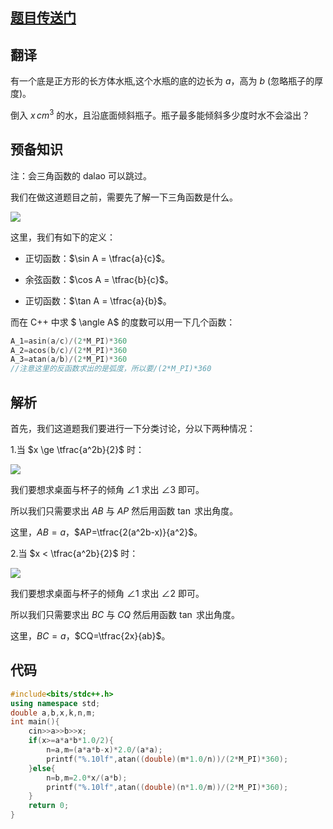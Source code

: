 ## [题目传送门](https://www.luogu.com.cn/problem/AT_abc144_d)
## 翻译
有一个底是正方形的长方体水瓶,这个水瓶的底的边长为 $a$，高为 $b$ (忽略瓶子的厚度)。

倒入 $x \, cm^3$ 的水，且沿底面倾斜瓶子。瓶子最多能倾斜多少度时水不会溢出？

## 预备知识
注：会三角函数的 dalao 可以跳过。

我们在做这道题目之前，需要先了解一下三角函数是什么。

![](https://cdn.luogu.com.cn/upload/image_hosting/0wfnl6gc.png)

这里，我们有如下的定义：

- 正切函数：$\sin A = \tfrac{a}{c}$。

- 余弦函数：$\cos A = \tfrac{b}{c}$。

- 正切函数：$\tan A = \tfrac{a}{b}$。

而在 C++ 中求 $ \angle A$ 的度数可以用一下几个函数：

```cpp
A_1=asin(a/c)/(2*M_PI)*360
A_2=acos(b/c)/(2*M_PI)*360
A_3=atan(a/b)/(2*M_PI)*360
//注意这里的反函数求出的是弧度，所以要/(2*M_PI)*360
```

## 解析
首先，我们这道题我们要进行一下分类讨论，分以下两种情况：

1.当 $x \ge \tfrac{a^2b}{2}$ 时：

![](https://cdn.luogu.com.cn/upload/image_hosting/d52l5kof.png)

我们要想求桌面与杯子的倾角 $\angle 1$ 求出 $\angle 3$ 即可。

所以我们只需要求出 $AB$ 与 $AP$ 然后用函数 $\tan$ 求出角度。

这里，$AB=a$，$AP=\tfrac{2(a^2b-x)}{a^2}$。

2.当 $x < \tfrac{a^2b}{2}$ 时：

![](https://cdn.luogu.com.cn/upload/image_hosting/r620sfu1.png)

我们要想求桌面与杯子的倾角 $\angle 1$ 求出 $\angle 2$ 即可。

所以我们只需要求出 $BC$ 与 $CQ$ 然后用函数 $\tan$ 求出角度。

这里，$BC=a$，$CQ=\tfrac{2x}{ab}$。

## 代码
```cpp
#include<bits/stdc++.h>
using namespace std;
double a,b,x,k,n,m;
int main(){
	cin>>a>>b>>x;
	if(x>=a*a*b*1.0/2){
		n=a,m=(a*a*b-x)*2.0/(a*a);
		printf("%.10lf",atan((double)(m*1.0/n))/(2*M_PI)*360);
	}else{
		n=b,m=2.0*x/(a*b);
		printf("%.10lf",atan((double)(n*1.0/m))/(2*M_PI)*360);
	}
	return 0;
}
```